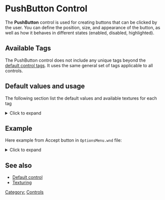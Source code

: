 # PushButton Control

The **PushButton** control is used for creating buttons that can be clicked by the user.
You can define the position, size, and appearance of the button,
as well as how it behaves in different states (enabled, disabled, highlighted).

## Available Tags

The PushButton control does not include any unique tags beyond the [default control tags](/user.md).
It uses the same general set of tags applicable to all controls.

## Default values and usage

The following section list the default values and available textures for each tag
<details>
  <summary>Click to expand</summary>

### ENABLEDDRAWDATA

- Buttons-Left
- Buttons-Middle
- Buttons-Right

### DISABLEDDRAWDATA

- Buttons-Disabled-Left
- Buttons-Disabled-Middle
- Buttons-Disabled-Right

### HILITEDRAWDATA

- Buttons-HiLite-Left
- Buttons-HiLite-Middle
- Buttons-HiLite-Right
- Buttons-Pushed-Left
- Buttons-Pushed-Middle
- Buttons-Pushed-Right

</details>

## Example

Here example from Accept button in `OptionsMenu.wnd` file:
<details>
  <summary>Click to expand</summary>

```nasm
WINDOW
    WINDOWTYPE = PUSHBUTTON;
    SCREENRECT = UPPERLEFT: 319 497,
                 BOTTOMRIGHT: 481 529,
                 CREATIONRESOLUTION: 800 600;
    NAME = "OptionsMenu.wnd:ButtonAccept";
    STATUS = ENABLED+IMAGE;
    STYLE = PUSHBUTTON+MOUSETRACK;
    SYSTEMCALLBACK = "[None]";
    INPUTCALLBACK = "[None]";
    TOOLTIPCALLBACK = "[None]";
    DRAWCALLBACK = "[None]";
    FONT = NAME: "Generals", SIZE: 15, BOLD: 0;
    HEADERTEMPLATE = "MainButton";
    TOOLTIPTEXT = "TOOLTIP:OptionsAccept";
    TOOLTIPDELAY = -1;
    TEXT = "GUI:Accept";
    TEXTCOLOR = ENABLED:  255 255 255 255, ENABLEDBORDER:  0 0 0 255,
                DISABLED: 62 64 92 255, DISABLEDBORDER: 31 32 47 255,
                HILITE:   186 255 12 255, HILITEBORDER:   0 2 0 255;
    ENABLEDDRAWDATA = IMAGE: Buttons-Left, COLOR: 255 0 0 255, BORDERCOLOR: 255 128 128 255,
                      IMAGE: NoImage, COLOR: 47 55 168 255, BORDERCOLOR: 254 254 254 255,
                      IMAGE: NoImage, COLOR: 255 255 255 0, BORDERCOLOR: 255 255 255 0,
                      IMAGE: NoImage, COLOR: 255 255 255 0, BORDERCOLOR: 255 255 255 0,
                      IMAGE: NoImage, COLOR: 255 255 255 0, BORDERCOLOR: 255 255 255 0,
                      IMAGE: Buttons-Middle, COLOR: 255 255 255 0, BORDERCOLOR: 255 255 255 0,
                      IMAGE: Buttons-Right, COLOR: 255 255 255 0, BORDERCOLOR: 255 255 255 0,
                      IMAGE: NoImage, COLOR: 255 255 255 0, BORDERCOLOR: 255 255 255 0,
                      IMAGE: NoImage, COLOR: 255 255 255 0, BORDERCOLOR: 255 255 255 0;
    DISABLEDDRAWDATA = IMAGE: Buttons-Disabled-Left, COLOR: 128 128 128 255, BORDERCOLOR: 192 192 192 255,
                       IMAGE: NoImage, COLOR: 192 192 192 255, BORDERCOLOR: 128 128 128 255,
                       IMAGE: NoImage, COLOR: 255 255 255 0, BORDERCOLOR: 255 255 255 0,
                       IMAGE: NoImage, COLOR: 255 255 255 0, BORDERCOLOR: 255 255 255 0,
                       IMAGE: NoImage, COLOR: 255 255 255 0, BORDERCOLOR: 255 255 255 0,
                       IMAGE: Buttons-Disabled-Middle, COLOR: 255 255 255 0, BORDERCOLOR: 255 255 255 0,
                       IMAGE: Buttons-Disabled-Right, COLOR: 255 255 255 0, BORDERCOLOR: 255 255 255 0,
                       IMAGE: NoImage, COLOR: 255 255 255 0, BORDERCOLOR: 255 255 255 0,
                       IMAGE: NoImage, COLOR: 255 255 255 0, BORDERCOLOR: 255 255 255 0;
    HILITEDRAWDATA = IMAGE: Buttons-HiLite-Left, COLOR: 209 253 4 255, BORDERCOLOR: 59 60 52 255,
                     IMAGE: Buttons-Pushed-Left, COLOR: 47 55 168 255, BORDERCOLOR: 254 254 254 255,
                     IMAGE: NoImage, COLOR: 255 255 255 0, BORDERCOLOR: 255 255 255 0,
                     IMAGE: Buttons-Pushed-Middle, COLOR: 255 255 255 0, BORDERCOLOR: 255 255 255 0,
                     IMAGE: Buttons-Pushed-Right, COLOR: 255 255 255 0, BORDERCOLOR: 255 255 255 0,
                     IMAGE: Buttons-HiLite-Middle, COLOR: 255 255 255 0, BORDERCOLOR: 255 255 255 0,
                     IMAGE: Buttons-HiLite-Right, COLOR: 255 255 255 0, BORDERCOLOR: 255 255 255 0,
                     IMAGE: NoImage, COLOR: 255 255 255 0, BORDERCOLOR: 255 255 255 0,
                     IMAGE: NoImage, COLOR: 255 255 255 0, BORDERCOLOR: 255 255 255 0;
END
```

</details>

## See also

- [Default control](wnd_controls_user)
- [Texturing](../texturing.md)

[Category:](../Categories.md) [Controls](../Controls.md)
